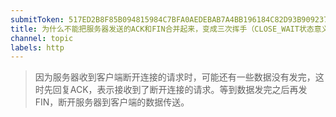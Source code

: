 ```yaml
---
submitToken: 517ED2B8F85B094815984C7BFA0AEDEBAB7A4BB196184C82D93B909237000635
title: 为什么不能把服务器发送的ACK和FIN合并起来，变成三次挥手（CLOSE_WAIT状态意义是什么）？
channel: topic
labels: http
---
```


> 因为服务器收到客户端断开连接的请求时，可能还有一些数据没有发完，这时先回复ACK，表示接收到了断开连接的请求。等到数据发完之后再发FIN，断开服务器到客户端的数据传送。
